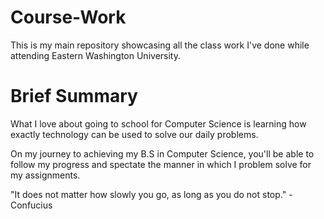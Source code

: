 # Course-Work
 This is my main repository showcasing all the class work I've done while attending Eastern Washington University.


# Brief Summary
 What I love about going to school for Computer Science is learning how exactly technology can be used to solve our daily problems. 
 
 On my journey to achieving my B.S in Computer Science, you'll be able to follow my progress and spectate the manner in which I problem solve for my assignments. 
 
 "It does not matter how slowly you go, as long as you do not stop." 
                                                            -Confucius
 
 